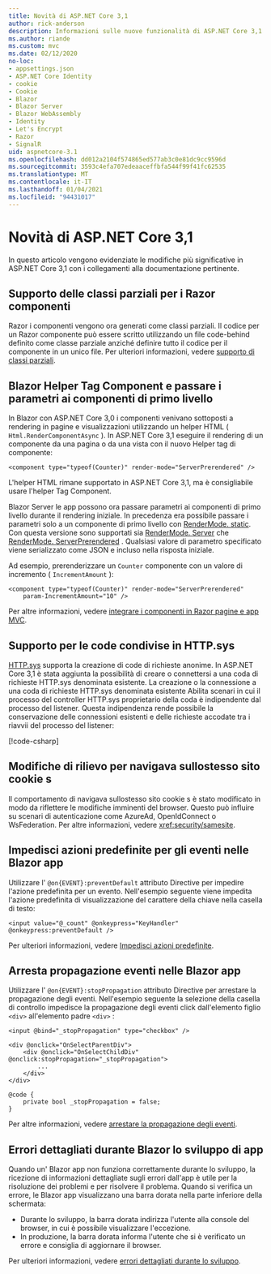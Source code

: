 ```yaml
---
title: Novità di ASP.NET Core 3,1
author: rick-anderson
description: Informazioni sulle nuove funzionalità di ASP.NET Core 3,1.
ms.author: riande
ms.custom: mvc
ms.date: 02/12/2020
no-loc:
- appsettings.json
- ASP.NET Core Identity
- cookie
- Cookie
- Blazor
- Blazor Server
- Blazor WebAssembly
- Identity
- Let's Encrypt
- Razor
- SignalR
uid: aspnetcore-3.1
ms.openlocfilehash: dd012a2104f574865ed577ab3c0e81dc9cc9596d
ms.sourcegitcommit: 3593c4efa707edeaaceffbfa544f99f41fc62535
ms.translationtype: MT
ms.contentlocale: it-IT
ms.lasthandoff: 01/04/2021
ms.locfileid: "94431017"
---
```

# <a name="whats-new-in-aspnet-core-31"></a>Novità di ASP.NET Core 3,1

In questo articolo vengono evidenziate le modifiche più significative in ASP.NET Core 3,1 con i collegamenti alla documentazione pertinente.

## <a name="partial-class-support-for-no-locrazor-components"></a>Supporto delle classi parziali per i Razor componenti

Razor i componenti vengono ora generati come classi parziali. Il codice per un Razor componente può essere scritto utilizzando un file code-behind definito come classe parziale anziché definire tutto il codice per il componente in un unico file. Per ulteriori informazioni, vedere [supporto di classi parziali](xref:blazor/components/index#partial-class-support).

## <a name="no-locblazor-component-tag-helper-and-pass-parameters-to-top-level-components"></a>Blazor Helper Tag Component e passare i parametri ai componenti di primo livello

In Blazor con ASP.NET Core 3,0 i componenti venivano sottoposti a rendering in pagine e visualizzazioni utilizzando un helper HTML ( `Html.RenderComponentAsync` ). In ASP.NET Core 3,1 eseguire il rendering di un componente da una pagina o da una vista con il nuovo Helper tag di componente:

```cshtml
<component type="typeof(Counter)" render-mode="ServerPrerendered" />
```

L'helper HTML rimane supportato in ASP.NET Core 3,1, ma è consigliabile usare l'helper Tag Component.

Blazor Server le app possono ora passare parametri ai componenti di primo livello durante il rendering iniziale. In precedenza era possibile passare i parametri solo a un componente di primo livello con [RenderMode. static](xref:Microsoft.AspNetCore.Mvc.Rendering.RenderMode.Static). Con questa versione sono supportati sia [RenderMode. Server](xref:Microsoft.AspNetCore.Mvc.Rendering.RenderMode.Server) che [RenderMode. ServerPrerendered](xref:Microsoft.AspNetCore.Mvc.Rendering.RenderMode.ServerPrerendered) . Qualsiasi valore di parametro specificato viene serializzato come JSON e incluso nella risposta iniziale.

Ad esempio, prerenderizzare un `Counter` componente con un valore di incremento ( `IncrementAmount` ):

```cshtml
<component type="typeof(Counter)" render-mode="ServerPrerendered" 
    param-IncrementAmount="10" />
```

Per altre informazioni, vedere [integrare i componenti in Razor pagine e app MVC](xref:blazor/components/prerendering-and-integration).

## <a name="support-for-shared-queues-in-httpsys"></a>Supporto per le code condivise in HTTP.sys

[HTTP.sys](xref:fundamentals/servers/httpsys) supporta la creazione di code di richieste anonime. In ASP.NET Core 3,1 è stata aggiunta la possibilità di creare o connettersi a una coda di richieste HTTP.sys denominata esistente. La creazione o la connessione a una coda di richieste HTTP.sys denominata esistente Abilita scenari in cui il processo del controller HTTP.sys proprietario della coda è indipendente dal processo del listener. Questa indipendenza rende possibile la conservazione delle connessioni esistenti e delle richieste accodate tra i riavvii del processo del listener:

[!code-csharp[](sample/Program.cs?name=snippet)]

## <a name="breaking-changes-for-samesite-no-loccookies"></a>Modifiche di rilievo per navigava sullostesso sito cookie s

Il comportamento di navigava sullostesso sito cookie s è stato modificato in modo da riflettere le modifiche imminenti del browser. Questo può influire su scenari di autenticazione come AzureAd, OpenIdConnect o WsFederation. Per altre informazioni, vedere <xref:security/samesite>.

## <a name="prevent-default-actions-for-events-in-no-locblazor-apps"></a>Impedisci azioni predefinite per gli eventi nelle Blazor app

Utilizzare l' `@on{EVENT}:preventDefault` attributo Directive per impedire l'azione predefinita per un evento. Nell'esempio seguente viene impedita l'azione predefinita di visualizzazione del carattere della chiave nella casella di testo:

```razor
<input value="@_count" @onkeypress="KeyHandler" @onkeypress:preventDefault />
```

Per ulteriori informazioni, vedere [Impedisci azioni predefinite](xref:blazor/components/event-handling#prevent-default-actions).

## <a name="stop-event-propagation-in-no-locblazor-apps"></a>Arresta propagazione eventi nelle Blazor app

Utilizzare l' `@on{EVENT}:stopPropagation` attributo Directive per arrestare la propagazione degli eventi. Nell'esempio seguente la selezione della casella di controllo impedisce la propagazione degli eventi click dall'elemento figlio `<div>` all'elemento padre `<div>` :

```razor
<input @bind="_stopPropagation" type="checkbox" />

<div @onclick="OnSelectParentDiv">
    <div @onclick="OnSelectChildDiv" @onclick:stopPropagation="_stopPropagation">
        ...
    </div>
</div>

@code {
    private bool _stopPropagation = false;
}
```

Per altre informazioni, vedere [arrestare la propagazione degli eventi](xref:blazor/components/event-handling#stop-event-propagation).

## <a name="detailed-errors-during-no-locblazor-app-development"></a>Errori dettagliati durante Blazor lo sviluppo di app

Quando un' Blazor app non funziona correttamente durante lo sviluppo, la ricezione di informazioni dettagliate sugli errori dall'app è utile per la risoluzione dei problemi e per risolvere il problema. Quando si verifica un errore, le Blazor app visualizzano una barra dorata nella parte inferiore della schermata:

* Durante lo sviluppo, la barra dorata indirizza l'utente alla console del browser, in cui è possibile visualizzare l'eccezione.
* In produzione, la barra dorata informa l'utente che si è verificato un errore e consiglia di aggiornare il browser.

Per ulteriori informazioni, vedere [errori dettagliati durante lo sviluppo](xref:blazor/fundamentals/handle-errors#detailed-errors-during-development).
